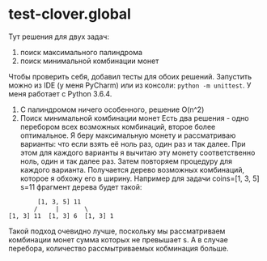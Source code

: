# test-clover.global

Тут решения для двух задач:
1. поиск максимального палиндрома
2. поиск минимальной комбинации монет

Чтобы проверить себя, добавил тесты для обоих решений. Запустить можно из IDE (у меня PyCharm)
или из консоли: `python -m unittest`. 
У меня работает с Python 3.6.4.


1. С палиндромом ничего особенного, решение O(n^2)
2. Поиск минимальной комбинации монет
Есть два решения - одно перебором всех возможных комбинаций, второе более оптимальное.
Я беру максимальную монету и рассматриваю варианты: что если взять её ноль раз, один раз и так далее.
При этом для каждого варианты я вычитаю эту монету соответственно ноль, один и так далее раз.
Затем повторяем процедуру для каждого варианта. Получается дерево возможных комбинаций, которое я обхожу его в ширину.
Например для задачи coins=[1, 3, 5] s=11 фрагмент дерева будет такой:
```
        [1, 3, 5] 11
       /     |       \
[1, 3] 11  [1, 3] 6  [1, 3] 1
```
Такой подход очевидно лучше, поскольку мы рассматриваем комбинации монет сумма которых не превышает s. А в случае перебора, количество рассмытриваемых кобминация больше.
